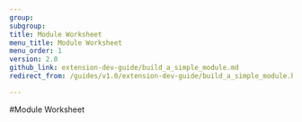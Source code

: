 ```yaml
---
group: 
subgroup: 
title: Module Worksheet
menu_title: Module Worksheet
menu_order: 1
version: 2.0
github_link: extension-dev-guide/build_a_simple_module.md
redirect_from: /guides/v1.0/extension-dev-guide/build_a_simple_module.html

---
```


#Module Worksheet

